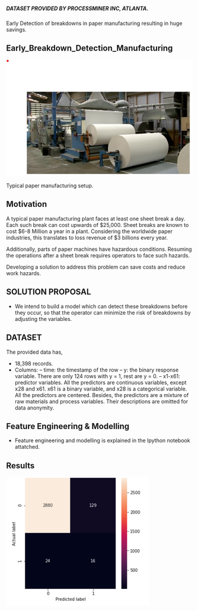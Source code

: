 ##### DATASET PROVIDED BY PROCESSMINER INC, ATLANTA.
Early Detection of breakdowns in paper manufacturing resulting in huge savings.

## Early_Breakdown_Detection_Manufacturing
![alt text](https://github.com/sanjayjain22/Early_Breakdown_Detection_Manufacturing/blob/master/Resources/paper_manufacturing.png?raw=true)

 Typical paper manufacturing setup.
 
## Motivation
A typical paper manufacturing plant faces at least one sheet break a day. Each such break can cost upwards of $25,000. Sheet breaks are known to cost $6-8 Million a year in a plant. Considering the worldwide paper industries, this translates to loss revenue of $3 billions every year.

Additionally, parts of paper machines have hazardous conditions. Resuming the operations after a sheet break requires operators to face such hazards.

Developing a solution to address this problem can save costs and reduce work hazards.
## SOLUTION PROPOSAL
* We intend to build a model which can detect these breakdowns before they occur, so that the operator can minimize the risk of breakdowns by adjusting the variables.
 
## DATASET
The provided data has,
* 18,398 records.
* Columns:
– time: the timestamp of the row
– y: the binary response variable. There are only 124 rows with y = 1, rest are y = 0.
– x1-x61: predictor variables. All the predictors are continuous variables, except x28 and x61. x61 is a binary variable, and x28 is a
categorical variable. All the predictors are centered. 
Besides, the predictors are a mixture of raw materials and process variables. 
Their descriptions are omitted for data anonymity.

## Feature Engineering & Modelling
 *  Feature engineering and modelling is explained in the Ipython notebook attatched.

## Results 
 
 ![alt text](https://github.com/sanjayjain22/Early_Breakdown_Detection_Manufacturing/blob/master/Resources/confusion_matrix.png?raw=true)
 
 
 
 


